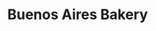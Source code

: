 ---
title: "Buenos Aires Bakery"
url: /ciudad-autonoma-de-buenos-aires/buenos-aires-bakery-laprida/
shop: Bäckerei
---